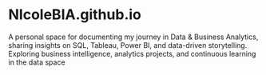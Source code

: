 # NIcoleBIA.github.io
A personal space for documenting my journey in Data &amp; Business Analytics, sharing insights on SQL, Tableau, Power BI, and data-driven storytelling. Exploring business intelligence, analytics projects, and continuous learning in the data space
